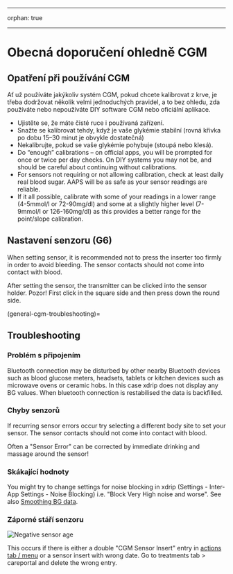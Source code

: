 - - -
orphan: true
- - -

# Obecná doporučení ohledně CGM

## Opatření při používání CGM

Ať už používáte jakýkoliv systém CGM, pokud chcete kalibrovat z krve, je třeba dodržovat několik velmi jednoduchých pravidel, a to bez ohledu, zda používáte nebo nepoužíváte DIY software CGM nebo oficiální aplikace.

-   Ujistěte se, že máte čisté ruce i používaná zařízení.
-   Snažte se kalibrovat tehdy, když je vaše glykémie stabilní (rovná křivka po dobu 15–30 minut je obvykle dostatečná)
-   Nekalibrujte, pokud se vaše glykémie pohybuje (stoupá nebo klesá).
-   Do “enough” calibrations – on official apps, you will be prompted for once or twice per day checks. On DIY systems you may not be, and should be careful about continuing without calibrations.
-   For sensors not requiring or not allowing calibration, check at least daily real blood sugar. AAPS will be as safe as your sensor readings are reliable.
-   If it all possible, calibrate with some of your readings in a lower range (4-5mmol/l or 72-90mg/dl) and some at a slightly higher level (7-9mmol/l or 126-160mg/dl) as this provides a better range for the point/slope calibration.

## Nastavení senzoru (G6)

When setting sensor, it is recommended not to press the inserter too firmly in order to avoid bleeding. The sensor contacts should not come into contact with blood.

After setting the sensor, the transmitter can be clicked into the sensor holder. Pozor! First click in the square side and then press down the round side.

(general-cgm-troubleshooting)=
## Troubleshooting

### Problém s připojením

Bluetooth connection may be disturbed by other nearby Bluetooth devices such as blood glucose meters, headsets, tablets or kitchen devices such as microwave ovens or ceramic hobs. In this case xdrip does not display any BG values. When bluetooth connection is restabilised the data is backfilled.

### Chyby senzorů

If recurring sensor errors occur try selecting a different body site to set your sensor. The sensor contacts should not come into contact with blood.

Often a "Sensor Error" can be corrected by immediate drinking and massage around the sensor!

### Skákající hodnoty

You might try to change settings for noise blocking in xdrip (Settings - Inter-App Settings - Noise Blocking) i.e. "Block Very High noise and worse". See also [Smoothing BG data](../CompatibleCgms/SmoothingBloodGlucoseData.md).

### Záporné stáří senzoru

![Negative sensor age](../images/Troubleshooting_SensorAge.png)

This occurs if there is either a double "CGM Sensor Insert" entry in [actions tab / menu](#screens-action-tab) or a sensor insert with wrong date. Go to treatments tab \> careportal and delete the wrong entry.
